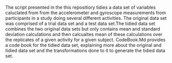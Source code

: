 The script presented in the this repositiory tidies a data set of variables caluclated from from the accelerometer and gyroscope measurements
from participants in a study doing several different activities. The original data set was comprised of a trial data set and a test data set.The tidied data set combines the two original data sets but only contains mean and standard deviation calculations 
and then calcualtes mean of these calculations over the replicates of a given activity for a given subject. CodeBook.Md provides a code book for the 
tidied data set, explaining more about the original and tidied data set and the transformations done to it to generate the tidied data set.
